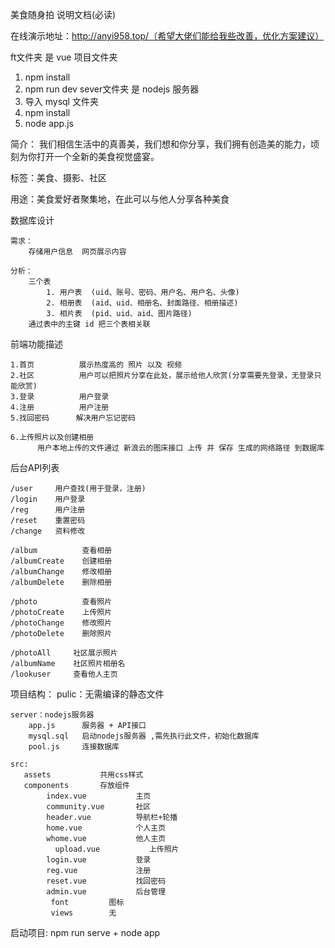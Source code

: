 美食随身拍 说明文档(必读)

在线演示地址：http://anyi958.top/（希望大佬们能给我些改善，优化方案建议）

ft文件夹 是 vue 项目文件夹
  1. npm  install  
  2. npm run dev
sever文件夹 是 nodejs 服务器
  1. 导入 mysql 文件夹
  2. npm install
  3. node app.js

简介：
    我们相信生活中的真善美，我们想和你分享，我们拥有创造美的能力，顷刻为你打开一个全新的美食视觉盛宴。

标签：美食、摄影、社区

用途：美食爱好者聚集地，在此可以与他人分享各种美食



数据库设计

    需求：
        存储用户信息  网页展示内容

    分析：
        三个表
            1. 用户表  (uid、账号、密码、用户名、用户名、头像)  
            2. 相册表  (aid、uid、相册名、封面路径、相册描述)  
            3. 相片表  (pid、uid、aid、图片路径)  
        通过表中的主键 id 把三个表相关联



前端功能描述

    1.首页          展示热度高的 照片 以及 视频
    2.社区          用户可以把照片分享在此处，展示给他人欣赏(分享需要先登录，无登录只能欣赏)
    3.登录          用户登录
    4.注册          用户注册
    5.找回密码      解决用户忘记密码

    6.上传照片以及创建相册      
          用户本地上传的文件通过 新浪云的图床接口 上传 并 保存 生成的网络路径 到数据库



后台API列表
  
    /user     用户查找(用于登录，注册)
    /login    用户登录
    /reg      用户注册
    /reset    重置密码
    /change   资料修改

    /album          查看相册
    /albumCreate    创建相册
    /albumChange    修改相册
    /albumDelete    删除相册

    /photo          查看照片
    /photoCreate    上传照片
    /photoChange    修改照片
    /photoDelete    删除照片

    /photoAll     社区展示照片
    /albumName    社区照片相册名
    /lookuser     查看他人主页



项目结构：
    pulic：无需编译的静态文件 

    server：nodejs服务器
        app.js      服务器 + API接口
        mysql.sql   启动nodejs服务器 ,需先执行此文件，初始化数据库
        pool.js     连接数据库

    src:
       assets           共用css样式
       components       存放组件
            index.vue           主页
            community.vue       社区
            header.vue          导航栏+轮播
            home.vue            个人主页 
            whome.vue           他人主页
	          upload.vue           上传照片
            login.vue           登录
            reg.vue             注册
      	    reset.vue           找回密码
      	    admin.vue           后台管理
             font         图标
             views        无
    
启动项目:
    npm run serve + node app


